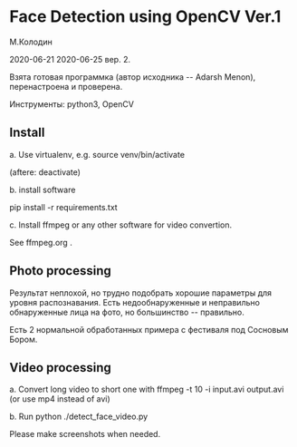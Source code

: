 Face Detection using OpenCV Ver.1
========================================

М.Колодин

2020-06-21 2020-06-25 вер. 2.

Взята готовая программка (автор исходника -- Adarsh Menon), перенастроена и проверена.

Инструменты:
python3, OpenCV

Install
-------------------

a. Use virtualenv, e.g.
source venv/bin/activate

(aftere:
deactivate)

b. install software

pip install -r requirements.txt

c. Install ffmpeg or any other software for video convertion.

See ffmpeg.org . 

Photo processing
----------------------

Результат неплохой,
но трудно подобрать хорошие параметры для уровня распознавания.
Есть недообнаруженные и неправильно обнаруженные лица на фото,
но большинство -- правильно.

Есть 2 нормальной обработанных примера с фестиваля под Сосновым Бором.

Video processing
-----------------------

a. Convert long video to short one with
ffmpeg -t 10 -i input.avi output.avi
(or use mp4 instead of avi)

b. Run
python ./detect_face_video.py

Please make screenshots when needed.


